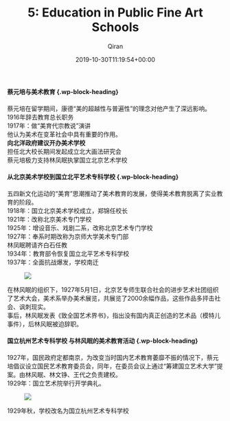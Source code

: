﻿---
title: '5: Education in Public Fine Art Schools'
author: Qiran
type: post
date: 2019-10-30T11:19:54+00:00
aliases: ["/5-education-in-public-fine-art-schools/"]
boomdevs_metabox:
  - 's:41:"a:1:{s:19:"disable_auto_insert";s:1:"0";}";'
categories:
  - Chinese Fine Art Education in 20 Century

---
#### 蔡元培与美术教育 {.wp-block-heading}

蔡元培在留学期间，康德“美的超越性与普遍性”的理念对他产生了深远影响。  
1916年辞去教育总长职务  
1917年：做“美育代宗教说”演讲  
他认为美术在变革社会中具有重要的作用。  
**向北洋政府建议开办美术学校**  
担任北大校长期间发起成立北大画法研究会  
蔡元培极力支持林凤眠执掌国立北京艺术学校

#### 从北京美术学校到国立北平艺术专科学校 {.wp-block-heading}

五四新文化运动的“美育”思潮推动了美术教育的发展，使得美术教育脱离了实业教育的阶段。  
1918年：国立北京美术学校成立，郑锦任校长  
1921年：改称北京美术专门学校  
1925年：增设音乐、戏剧二系，改称北京艺术专门学校  
1927年：奉系时期改称为京师大学美术专门部  
林凤眠聘请齐白石任教  
1934年：教育部令恢复国立北平艺术专科学校  
1937年：全面抗战爆发，学校南迁<figure class="wp-block-image">

![](/uploads/2019/10/Screenshot_20191028_204634.png) </figure>

在林风眠的组织下，1927年5月1日，北京艺专师生联合社会的进步艺术社团组织了艺术大会，美术系举办美术展览，共展览了2000余幅作品，这些作品多抨击社会、讽刺现实。  
事后，林风眠发表《致全国艺术界书》，指出没有国内真正创造的艺术品（模特儿事件），后林风眠被迫辞职。

#### 国立杭州艺术专科学校 与林风眠的美术教育活动 {.wp-block-heading}

1927年，国民政府定都南京，为改变当时国内艺术教育萎靡不振的情况下，蔡元培倡议设立国民艺术教育委员会，同年，在委员会议上通过“筹建国立艺术大学”提案。由林风眠、林文铮、王代之负责建校。  
1929年：国立艺术院举行开学典礼。<figure class="wp-block-image">

![](/uploads/2019/10/Screenshot_20191029_210304.png) </figure>

1929年秋，学校改名为国立杭州艺术专科学校

